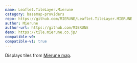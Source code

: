 ```yaml
---
name: Leaflet.TileLayer.Mierune
category: basemap-providers
repo: https://github.com/MIERUNE/Leaflet.TileLayer.MIERUNE
author: Mierune
author-url: https://github.com/MIERUNE
demo: https://tile.mierune.co.jp/
compatible-v0:
compatible-v1: true
---
```


Displays tiles from <a href="https://mierune.co.jp/tile.html">Mierune map</a>.
